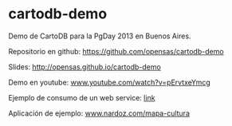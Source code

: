 cartodb-demo
============

Demo de CartoDB para la PgDay 2013 en Buenos Aires.

Repositorio en github: https://github.com/opensas/cartodb-demo

Slides: http://opensas.github.io/cartodb-demo

Demo en youtube: www.youtube.com/watch?v=pErvtxeYmcg

Ejemplo de consumo de un web service: [link](https://agendadigital.cartodb.com/api/v2/sql?q=select%20*%20from%20teatros%20limit%205)

Aplicación de ejemplo: www.nardoz.com/mapa-cultura
